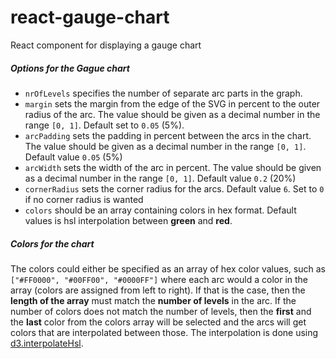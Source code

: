 # react-gauge-chart
React component for displaying a gauge chart

##### Options for the Gague chart
- `nrOfLevels` specifies the number of separate arc parts in the graph.
- `margin` sets the margin from the edge of the SVG in percent to the outer radius of the arc. The value should be given as a decimal number in the range `[0, 1]`. Default set to `0.05` (5%).
- `arcPadding` sets the padding in percent between the arcs in the chart. The value should be given as a decimal number in the range `[0, 1]`. Default value `0.05` (5%)
- `arcWidth` sets the width of the arc in percent. The value should be given as a decimal number in the range `[0, 1]`. Default value `0.2` (20%)
- `cornerRadius` sets the corner radius for the arcs. Default value `6`. Set to `0` if no corner radius is wanted
- `colors` should be an array containing colors in hex format. Default values is hsl interpolation between **green** and **red**.


##### Colors for the chart

The colors could either be specified as an array of hex color values, such as `["#FF0000", "#00FF00", "#0000FF"]` where
each arc would a color in the array (colors are assigned from left to right). If that is the case, then the **length of the array**
must match the **number of levels** in the arc.
If the number of colors does not match the number of levels, then the **first** and the **last** color from the colors array will
be selected and the arcs will get colors that are interpolated between those. The interpolation is done using [d3.interpolateHsl](https://github.com/d3/d3-interpolate#interpolateHsl).


